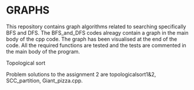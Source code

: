 # GRAPHS
This repository contains graph algorithms related to searching specifically BFS and DFS.
The BFS_and_DFS codes alreagy contain a graph in the main body of the cpp code. The graph has been visualised at the end of the code.
All the required functions are tested and the tests are commented in the main body of the program.

Topological sort

Problem solutions to the assignment 2 are topologicalsort1&2, SCC_partition, Giant_pizza.cpp.


